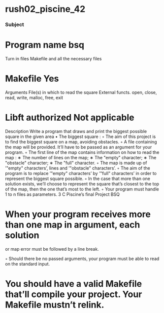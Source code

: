 # rush02_piscine_42
### Subject
# Program name bsq
Turn in files Makefile and all the necessary files
# Makefile Yes
Arguments File(s) in which to read the square
External functs. open, close, read, write, malloc, free, exit
# Libft authorized Not applicable
Description 
Write a program that draws and print the biggest
possible square in the given area
• The biggest square :
◦ The aim of this project is to find the biggest square on a map, avoiding obstacles.
◦ A file containing the map will be provided. It’ll have to be passed as an
argument for your program.
◦ The first line of the map contains information on how to read the map :
∗ The number of lines on the map;
∗ The "empty" character;
∗ The "obstacle" character;
∗ The "full" character.
◦ The map is made up of ’"empty" characters’, lines and ’"obstacle" characters’.
◦ The aim of the program is to replace ’"empty" characters’ by ’"full"
characters’ in order to represent the biggest square possible.
◦ In the case that more than one solution exists, we’ll choose to represent the
square that’s closest to the top of the map, then the one that’s most to the
left.
◦ Your program must handle 1 to n files as parameters.
3
C Piscine’s final Project BSQ
# When your program receives more than one map in argument, each solution 

or map error must be followed by a line break.

◦ Should there be no passed arguments, your program must be able to read on
the standard input.
# You should have a valid Makefile that’ll compile your project. Your Makefile mustn’t relink.

